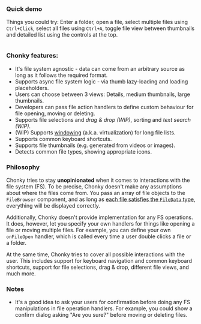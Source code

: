 ### Quick demo

Things you could try: Enter a folder, open a file, select multiple files using `Ctrl+Click`, select all files using 
`Ctrl+A`, toggle file view between thumbnails and detailed list using the controls at the top.

```js { "componentPath": "../components/FullDemo.js" }
```

### Chonky features:

* It's file system agnostic - data can come from an arbitrary source as long as it follows the required format.
* Supports async file system logic - via thumb lazy-loading and loading placeholders.
* Users can choose between 3 views: Details, medium thumbnails, large thumbnails.
* Developers can pass file action handlers to define custom behaviour for file opening, moving or deleting.
* Supports file selections and *drag & drop (WIP)*, sorting and *text search (WIP)*.
* (WIP) Supports [windowing](https://reactjs.org/docs/optimizing-performance.html#virtualize-long-lists) (a.k.a.
virtualization) for long file lists.
* Supports common keyboard shortcuts.
* Supports file thumbnails (e.g. generated from videos or images).
* Detects common file types, showing appropriate icons.

### Philosophy

Chonky tries to stay **unopinionated** when it comes to interactions with the file system (FS). To be precise, Chonky
doesn't make any assumptions about where the files come from. You pass an array of file objects to the `FileBrowser` 
component, and as long as [each file satisfies the `FileData` type](#section-passing-files-to-chonky), everything
will be displayed correctly.

Additionally, Chonky doesn't provide implementation for any FS operations. It does, however, let you specify your own
handlers for things like opening a file or moving multiple files. For example, you can define your own `onFileOpen`
handler, which is called every time a user double clicks a file or a folder.

At the same time, Chonky tries to cover all possible interactions with the user. This includes support for keyboard 
navigation and common keyboard shortcuts, support for file selections, drag & drop, different file views, and much more.

### Notes

* It's a good idea to ask your users for confirmation before doing any FS manipulations in file operation handlers. 
For example, you could show a confirm dialog asking "Are you sure?" before moving or deleting files.
